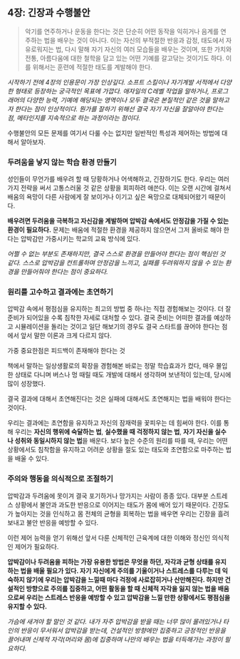 ## 4장: 긴장과 수행불안

> 악기를 연주하거나 운동을 한다는 것은 단순히 어떤 동작을 익히거나 음계를 연주하는 법을 배우는 것이 아니다. 이는 자신의 부적절한 반응과 감정, 태도에서 자유로워지는 법, 다시 말해 자기 자신의 여러 모습들을 배우는 것이며, 또한 가치와 전통, 아름다움에 대한 철학을 담고 있는 어떤 기예를 갈고닦는 것이기도 하다. 이를 위해서는 훈련에 적절한 태도를 계발해야 한다.

*시작하기 전에 4장의 인용문이 가장 인상깊다. 소프트 스킬이나 자기계발 서적에서 다양한 형태로 등장하는 궁극적인 목표에 가깝다. 애자일의 C레벨 작업을 말하거나, 프로그래머의 다양한 능력, 기예에 해당되는 영역이나 모두 결국은 본질적인 같은 것을 말하고자 한다는 점이 인상적이다. 뭔가를 잘하기 위해선 결국 자기 자신을 잘알아야 한다는 점, 메타인지를 지속적으로 하는 과정이라는 점이다.*

수행불안의 모든 문제를 여기서 다룰 수는 없지만 일반적인 특성과 제어하는 방법에 대해서 알아보자.

### 두려움을 낳지 않는 학습 환경 만들기

성인들이 무언가를 배우려 할 때 당황하거나 어색해하고, 긴장하기도 한다. 우리는 여러 가지 전략을 써서 고통스러울 것 같은 상황을 회피하려 애쓴다. 이는 오랜 시간에 걸쳐서 배움의 욕망이 다른 사람에게 잘 보이거나 이기고 싶은 욕망으로 대체되어왔기 때문이다.

**배우려면 두려움을 극복하고 자신감을 계발하며 압박감 속에서도 안정감을 가질 수 있는 환경이 필요하다.** 문제는 배움에 적절한 환경을 제공하지 않으면서 그저 올바로 해야 한다는 압박감만 가중시키는 학교의 교육 방식에 있다.

*어쩔 수 없는 부분도 존재하지만, 결국 스스로 환경을 만들어야 한다는 점이 핵심인 것 같다. 스스로 압박감을 컨트롤하며 안정감을 느끼고, 실패를 두려워하지 않을 수 있는 환경을 만들어줘야 한다는 점이 중요하다.*

### 원리를 고수하고 결과에는 초연하기

압박감 속에서 평점심을 유지하는 최고의 방법 중 하나는 직접 경험해보는 것이다. 더 잘 준비가 되어있을 수록 침착한 자세로 대처할 수 있다. 결국 준비는 어떠한 결과를 예상하고 시뮬레이션을 돌리는 것이고 일단 해보기의 경우도 결국 스타트를 끊어야 한다는 점에서 앞서 말한 이론과 크게 다르지 않다.

가중 중요한점은 피드백이 존재해야 한다는 것

책에서 말하는 일상생활로의 확장을 경험해본 바로는 정말 학습효과가 컸다, 매우 몰입한 상태로 다니며 버스나 멍 때릴 때도 개발에 대해서 생각하며 보낸적이 있는데, 당시에 많이 성장했다.

결국 결과에 대해서 초연해진다는 것은 실패에 대해서도 초연해지는 법을 배워야 한다는 것이다.

우리는 결과에는 초연함을 유지하고 자신의 잠재력을 꽃피우는 데 힘써야 한다. 이를 통해 우리는 **자신의 행위에 숙달하는 법**, **실수했을 때 걱정하지 않는 법**, **자기 자신을 실수나 성취와 동일시하지 않는 법**을 배운다. 보다 높은 수준의 원리를 따를 때, 우리는 어떤 상황에서도 침착함을 유지하고 어려운 상황을 절도 있는 태도와 초연함으로 마주하는 법을 배울 수 있다.

### 주의와 행동을 의식적으로 조절하기

압박감과 두려움에 못이겨 결국 포기하거나 망가지는 사람이 종종 있다. 대부분 스트레스 상황에서 불안과 과도한 반응으로 이어지는 태도가 몸에 배어 있기 때문이다. 긴장도가 높아지는 것을 인식하고 몸 전체의 균형을 회복하는 법을 배우면 우리는 긴장을 흘려보내고 불안 반응을 예방할 수 있다.

이런 제어 능력을 얻기 위해선 앞서 다룬 신체적인 근육계에 대한 이해와 정신인 의식적인 제어가 필요하다.

**압박감이나 두려움을 피하는 가장 유용한 방법은 무엇을 하던, 자각과 균형 상태를 유지하는 법을 배울 필요가 있다. 자기 자신에게 주의를 기울이거나 스트레스를 다루는 데 익숙하지 않기에 우리는 압박감을 느낄때 마다 걱정에 사로잡히거나 산만해진다. 하지만 건설적인 방향으로 주의를 집중하고, 어떤 활동을 할 때 신체적 자각을 잃지 않는 법을 배움으로써 우리는 스트레스 반응을 예방할 수 있고 압박감을 느낄 만한 상황에서도 평점심을 유지할 수 있다.**

*가슴에 새겨야 할 말인 것 같다. 내가 자주 압박감을 받을 때는 너무 많이 몰려있거나 타인의 반응이 무서워서 압박감을 받는데, 건설적인 방향에만 집중하고 긍정적인 반응을 끌어내며 신체적 자각(머리와 몸)에 집중하며 나만의 배우는 법을 터득해가는 과정이 필요하다.*
